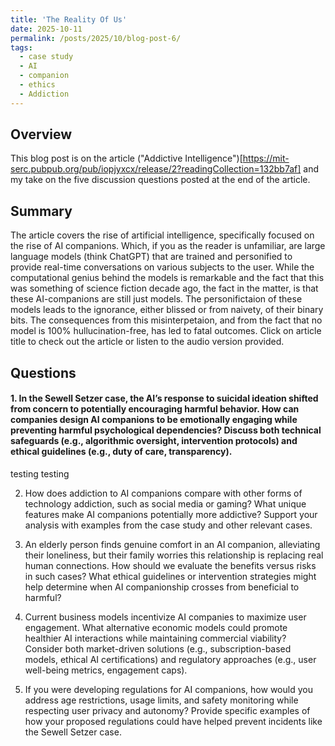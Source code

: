 ```yaml
---
title: 'The Reality Of Us'
date: 2025-10-11
permalink: /posts/2025/10/blog-post-6/
tags:
  - case study
  - AI
  - companion
  - ethics
  - Addiction
---
```


Overview
---
This blog post is on the article ("Addictive Intelligence")[https://mit-serc.pubpub.org/pub/iopjyxcx/release/2?readingCollection=132bb7af] and my take on the five discussion questions posted at the end of the article. 

Summary
---
The article covers the rise of artificial intelligence, specifically focused on the rise of AI companions. Which, if you as the reader is unfamiliar, are large language models (think ChatGPT) that are trained and personified to provide real-time conversations on various subjects to the user. While the computational genius behind the models is remarkable and the fact that this was something of science fiction decade ago, the fact in the matter, is that these AI-companions are still just models. The personifictaion of these models leads to the ignorance, either blissed or from naivety, of their binary bits. The consequences from this misinterpetaion, and from the fact that no model is 100% hullucination-free, has led to fatal outcomes. Click on article title to check out the article or listen to the audio version provided.


Questions
---

#### 1. In the Sewell Setzer case, the AI’s response to suicidal ideation shifted from concern to potentially encouraging harmful behavior. How can companies design AI companions to be emotionally engaging while preventing harmful psychological dependencies? Discuss both technical safeguards (e.g., algorithmic oversight, intervention protocols) and ethical guidelines (e.g., duty of care, transparency).

testing testing

2. How does addiction to AI companions compare with other forms of technology addiction, such as social media or gaming? What unique features make AI companions potentially more addictive? Support your analysis with examples from the case study and other relevant cases.

3. An elderly person finds genuine comfort in an AI companion, alleviating their loneliness, but their family worries this relationship is replacing real human connections. How should we evaluate the benefits versus risks in such cases? What ethical guidelines or intervention strategies might help determine when AI companionship crosses from beneficial to harmful?

4. Current business models incentivize AI companies to maximize user engagement. What alternative economic models could promote healthier AI interactions while maintaining commercial viability? Consider both market-driven solutions (e.g., subscription-based models, ethical AI certifications) and regulatory approaches (e.g., user well-being metrics, engagement caps).

5. If you were developing regulations for AI companions, how would you address age restrictions, usage limits, and safety monitoring while respecting user privacy and autonomy? Provide specific examples of how your proposed regulations could have helped prevent incidents like the Sewell Setzer case.